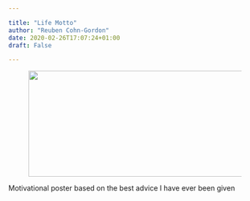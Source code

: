 ```yaml
---

title: "Life Motto"
author: "Reuben Cohn-Gordon"
date: 2020-02-26T17:07:24+01:00
draft: False

---
```


<figure >
<img src="/img/life_motto.jpg"  width="747" height="211">
</figure>


Motivational poster based on the best advice I have ever been given
